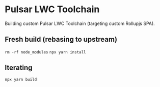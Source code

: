 # Pulsar LWC Toolchain

Building custom Pulsar LWC Toolchain (targeting custom Rollupjs SPA).

## Fresh build (rebasing to upstream)

`rm -rf node_modules`
`npx yarn install`

## Iterating

`npx yarn build`
